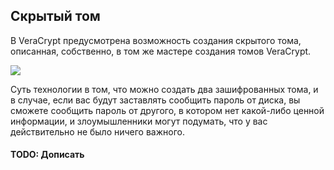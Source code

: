 ## Скрытый том

В VeraCrypt предусмотрена возможность создания скрытого тома, описанная, собственно, в том же мастере создания томов VeraCrypt.

<img src="https://3.bp.blogspot.com/-rGRmEsLA6yw/WLVVrtJeu3I/AAAAAAAAA2U/N6UYQktKTcgtrjIHwI1OB1FbEpppqXMhQCLcB/s1600/25%2Bmaster%2Bsozdanija%2Btomov%2BVeraCrypt%2Btip%2Btoma.png"/>

Суть технологии в том, что можно создать два зашифрованных тома, и в случае, если вас будут заставлять сообщить пароль от диска, вы сможете сообщить пароль от другого, в котором нет какой-либо ценной информации, и злоумышленники могут подумать, что у вас действительно не было ничего важного.

#### TODO: Дописать
